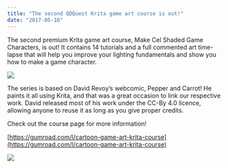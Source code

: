 ```yaml
---
title: "The second QDQuest Krita game art course is out!"
date: "2017-05-10"
---
```


The second premium Krita game art course, Make Cel Shaded Game Characters, is out! It contains 14 tutorials and a full commented art time-lapse that will help you improve your lighting fundamentals and show you how to make a game character.

[![](/images/posts/2017/krita-course-cel-shading.jpg)](https://krita.org/wp-content/uploads/2017/05/krita-course-cel-shading.jpg)

The series is based on David Revoy’s webcomic, Pepper and Carrot! He paints it all using Krita, and that was a great occasion to link our respective work. David released most of his work under the CC-By 4.0 licence, allowing anyone to reuse it as long as you give proper credits.

Check out the course page for more information!

[https://gumroad.com/l/cartoon-game-art-krita-course](https://gumroad.com/l/cartoon-game-art-krita-course)

[![](/images/posts/2017/banner_gumroad.jpg)](https://krita.org/wp-content/uploads/2017/05/banner_gumroad.jpg)
